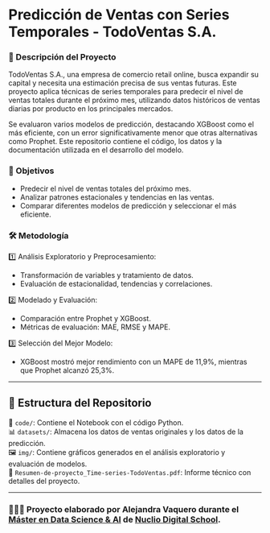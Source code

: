 # Predicción de Ventas con Series Temporales - TodoVentas S.A.
### 📝 Descripción del Proyecto

TodoVentas S.A., una empresa de comercio retail online, busca expandir su capital y necesita una estimación precisa de sus ventas futuras. Este proyecto aplica técnicas de series temporales para predecir el nivel de ventas totales durante el próximo mes, utilizando datos históricos de ventas diarias por producto en los principales mercados.

Se evaluaron varios modelos de predicción, destacando XGBoost como el más eficiente, con un error significativamente menor que otras alternativas como Prophet. Este repositorio contiene el código, los datos y la documentación utilizada en el desarrollo del modelo.


### 🎯 Objetivos

- Predecir el nivel de ventas totales del próximo mes.
- Analizar patrones estacionales y tendencias en las ventas.
- Comparar diferentes modelos de predicción y seleccionar el más eficiente.


### 🛠️ Metodología

1️⃣ Análisis Exploratorio y Preprocesamiento:
- Transformación de variables y tratamiento de datos.
- Evaluación de estacionalidad, tendencias y correlaciones.

2️⃣ Modelado y Evaluación:
- Comparación entre Prophet y XGBoost.
- Métricas de evaluación: MAE, RMSE y MAPE.

3️⃣ Selección del Mejor Modelo:
- XGBoost mostró mejor rendimiento con un MAPE de 11,9%, mientras que Prophet alcanzó 25,3%.

---

## 📂 Estructura del Repositorio

📜 `code/`: Contiene el Notebook con el código Python.<br>
📊 `datasets/`: Almacena los datos de ventas originales y los datos de la predicción.<br>
🖼️ `img/`: Contiene gráficos generados en el análisis exploratorio y evaluación de modelos.<br>
📄 `Resumen-de-proyecto_Time-series-TodoVentas.pdf`: Informe técnico con detalles del proyecto.<br>

---

### 👩🏻‍💻 Proyecto elaborado por Alejandra Vaquero durante el [Máster en Data Science & AI](https://nuclio.school/master-data-science/) de [Nuclio Digital School](https://nuclio.school/).
